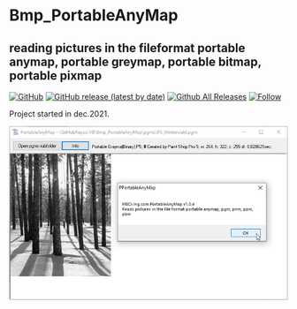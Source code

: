 # Bmp_PortableAnyMap
## reading pictures in the fileformat portable anymap, portable greymap, portable bitmap, portable pixmap

[![GitHub](https://img.shields.io/github/license/OlimilO1402/Bmp_PortableAnyMap?style=plastic)](https://github.com/OlimilO1402/Bmp_PortableAnyMap/blob/master/LICENSE) 
[![GitHub release (latest by date)](https://img.shields.io/github/v/release/OlimilO1402/Bmp_PortableAnyMap?style=plastic)](https://github.com/OlimilO1402/Bmp_PortableAnyMap/releases/latest)
[![Github All Releases](https://img.shields.io/github/downloads/OlimilO1402/Bmp_PortableAnyMap/total.svg)](https://github.com/OlimilO1402/Bmp_PortableAnyMap/releases/download/v1.0.0/Bmp_PortableAnyMap_v1.0.0.zip)
[![Follow](https://img.shields.io/github/followers/OlimilO1402.svg?style=social&label=Follow&maxAge=2592000)](https://github.com/OlimilO1402/Bmp_PortableAnyMap/watchers)

Project started in dec.2021.  

![PortableAnyMap Image](Resources/PortableAnyMap.png "PortableAnyMap Image")

